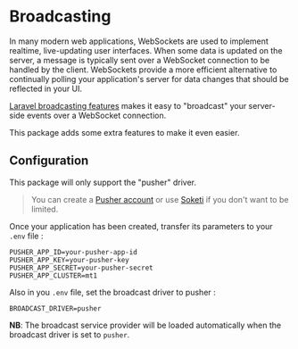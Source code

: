 # Broadcasting

In many modern web applications, WebSockets are used to implement realtime, live-updating user interfaces. When some data is updated on the server, a message is typically sent over a WebSocket connection to be handled by the client. WebSockets provide a more efficient alternative to continually polling your application's server for data changes that should be reflected in your UI.

[Laravel broadcasting features](https://laravel.com/docs/broadcasting) makes it easy to "broadcast" your server-side events over a WebSocket connection.

This package adds some extra features to make it even easier.

## Configuration

This package will only support the "pusher" driver.

> You can create a [Pusher account](https://dashboard.pusher.com/accounts/sign_up) or use [Soketi](https://docs.soketi.app/) if you don't want to be limited.

Once your application has been created, transfer its parameters to your `.env` file :

```
PUSHER_APP_ID=your-pusher-app-id
PUSHER_APP_KEY=your-pusher-key
PUSHER_APP_SECRET=your-pusher-secret
PUSHER_APP_CLUSTER=mt1
```

Also in you `.env` file, set the broadcast driver to pusher :

```
BROADCAST_DRIVER=pusher
```


**NB**: The broadcast service provider will be loaded automatically when the broadcast driver is set to `pusher`.